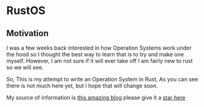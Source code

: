 # RustOS

## Motivation

I was a few weeks back interested in how Operation Systems work under the hood so I thought the best way to learn that is to try and make one myself. However, I am not sure if it will ever take off I am fairly new to rust so we will see.

So, This is my attempt to write an Operation System in Rust, As you can see there is not much here yet, but I hope that will change soon.

My source of information is [this amazing blog](https://os.phil-opp.com/) please give it a [star here](https://github.com/phil-opp/blog_os)
